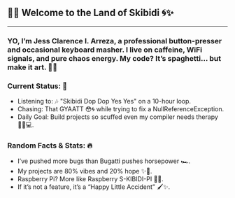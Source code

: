## 🧠💀 Welcome to the Land of Skibidi 🌀✨

------------------------------------------------------------------------------------------------------------------------------------------------------------------------------
### YO, I’m Jess Clarence I. Arreza, a professional button-presser and occasional keyboard masher. I live on caffeine, WiFi signals, and pure chaos energy. My code? It’s spaghetti... but make it art. 🍝🎨

### Current Status: 🚽
- Listening to: 🎶 "Skibidi Dop Dop Yes Yes" on a 10-hour loop.
- Chasing: That GYAATT 😳🌀 while trying to fix a NullReferenceException.
- Daily Goal: Build projects so scuffed even my compiler needs therapy 🧑‍⚕️💻.


### Random Facts & Stats: 🔥
- I’ve pushed more bugs than Bugatti pushes horsepower 🏎️.
- My projects are 80% vibes and 20% hope ✨🤞.
- Raspberry Pi? More like Raspberry S-KIBIDI-PI 🧻🍇.
- If it’s not a feature, it’s a “Happy Little Accident” 🖌️✨.
